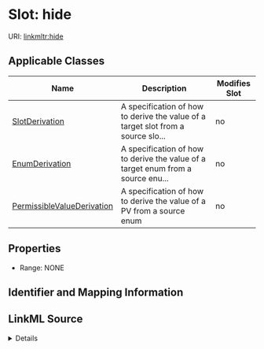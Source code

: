 

# Slot: hide

URI: [linkmltr:hide](https://w3id.org/linkml/transformer/hide)



<!-- no inheritance hierarchy -->





## Applicable Classes

| Name | Description | Modifies Slot |
| --- | --- | --- |
| [SlotDerivation](SlotDerivation.md) | A specification of how to derive the value of a target slot from a source slo... |  no  |
| [EnumDerivation](EnumDerivation.md) | A specification of how to derive the value of a target enum from a source enu... |  no  |
| [PermissibleValueDerivation](PermissibleValueDerivation.md) | A specification of how to derive the value of a PV from a source enum |  no  |







## Properties

* Range: NONE





## Identifier and Mapping Information








## LinkML Source

<details>
```yaml
name: hide
alias: hide
domain_of:
- SlotDerivation
- EnumDerivation
- PermissibleValueDerivation

```
</details>